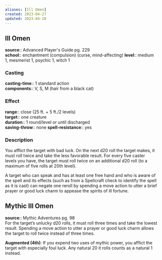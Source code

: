 ```yaml
---
aliases: [Ill Omen]
created: 2023-04-27
updated: 2023-04-28
---
```


## Ill Omen

**source**:: Advanced Player's Guide pg. 229  
**school**:: enchantment (compulsion) (curse, mind-affecting)
**level**:: medium 1, mesmerist 1, psychic 1, witch 1

### Casting

**casting-time**:: 1 standard action  
**components**:: V, S, M (hair from a black cat)

### Effect

**range**:: close (25 ft. + 5 ft./2 levels)  
**target**:: one creature  
**duration**:: 1 round/level or until discharged  
**saving-throw**:: none
**spell-resistance**:: yes

### Description

You afflict the target with bad luck. On the next d20 roll the target makes, it must roll twice and take the less favorable result. For every five caster levels you have, the target must roll twice on an additional d20 roll (to a maximum of five rolls at 20th level).  
  
A target who can speak and has at least one free hand and who is aware of the spell and its effects (such as from a Spellcraft check to identify the spell as it is cast) can negate one reroll by spending a move action to utter a brief prayer or good luck charm to appease the spirits of ill fortune.

## Mythic Ill Omen

**source**:: Mythic Adventures pg. 98  
For the target’s unlucky d20 rolls, it must roll three times and take the lowest result. Spending a move action to utter a prayer or good luck charm allows the target to roll twice instead of three times.  
  
**Augmented (4th)**: If you expend two uses of mythic power, you afflict the target with especially foul luck. Any natural 20 it rolls counts as a natural 1 instead.
